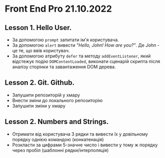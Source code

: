 # Front End Pro 21.10.2022

## Lesson 1. Hello User.

* За допомогою `prompt` запитати ім'я користувача.  
* За допомогою `alert` вивести *"Hello, John! How are you?"*. Де *John* - це те, що ввів користувач.  
* За допомогою атрибуту `defer` та методу `addEventListener`, який відстежує подію `DOMContentLoaded`, виконати сценарій скрипта після аналізу сторінки та завантаження DOM дерева.

## Lesson 2. Git. Github.

* Запушити репозиторій у хмару
* Внести зміни до локального репозиторію
* Запушити зміни у хмару

## Lesson 2. Numbers and Strings.

* Отримати від користувача 3 рядки та вивести їх у довільному порядку однією командою (конкатенація)
* Розкласти за цифрами 5-значне число і вивести у тому ж порядку через пробіл (шаблонні рядки/інтерполяція)
